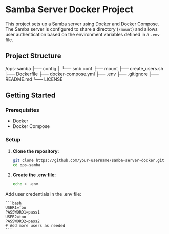 # Samba Server Docker Project

This project sets up a Samba server using Docker and Docker Compose. The Samba server is configured to share a directory (`/mount`) and allows user authentication based on the environment variables defined in a `.env` file.

## Project Structure

/ops-samba
├── config
│   └── smb.conf
├── mount
├── create_users.sh
├── Dockerfile
├── docker-compose.yml
├── .env
├── .gitignore
├── README.md
└── LICENSE

## Getting Started

### Prerequisites

- Docker
- Docker Compose

### Setup

1. **Clone the repository:**

   ```bash
   git clone https://github.com/your-username/samba-server-docker.git
   cd ops-samba
    ```

2. **Create the .env file:**

    ```bash
    echo > .env
    ```

Add user credentials in the .env file:

    ```bash
    USER1=foo
    PASSWORD1=pass1
    USER2=too
    PASSWORD2=pass2
    # Add more users as needed
    ```